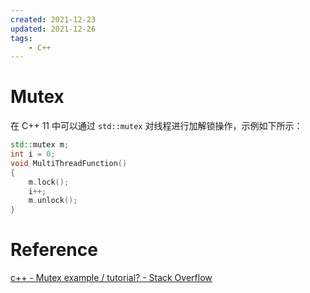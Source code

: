 ```yaml
---
created: 2021-12-23
updated: 2021-12-26
tags:
    - C++
---
```


# Mutex

在 C++ 11 中可以通过 `std::mutex` 对线程进行加解锁操作，示例如下所示：
```cpp
std::mutex m;
int i = 0;
void MultiThreadFunction()
{
    m.lock();
    i++;
    m.unlock();
}
```

# Reference
[c++ - Mutex example / tutorial? - Stack Overflow](https://stackoverflow.com/questions/4989451/mutex-example-tutorial)

